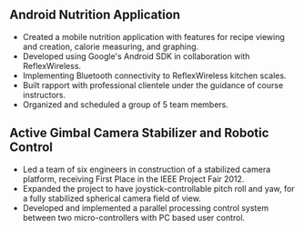 ## Android Nutrition Application
- Created a mobile nutrition application with features for recipe viewing and
creation, calorie measuring, and graphing.
- Developed using Google's Android SDK in collaboration with
ReflexWireless.
- Implementing Bluetooth connectivity to ReflexWireless kitchen scales.
- Built rapport with professional clientele under the guidance of course
instructors.
- Organized and scheduled a group of 5 team members.

## Active Gimbal Camera Stabilizer and Robotic Control
- Led a team of six engineers in construction of a stabilized camera platform,
receiving First Place in the IEEE Project Fair 2012.
- Expanded the project to have joystick-controllable pitch roll and yaw, for a
fully stabilized spherical camera field of view.
- Developed and implemented a parallel processing control system between two
micro-controllers with PC based user control.
